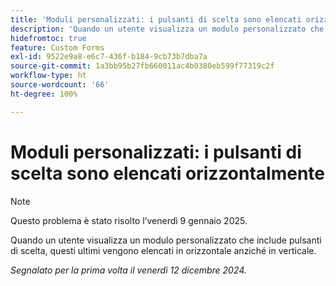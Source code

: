 ```yaml
---
title: 'Moduli personalizzati: i pulsanti di scelta sono elencati orizzontalmente'
description: 'Quando un utente visualizza un modulo personalizzato che include pulsanti di scelta, questi ultimi vengono elencati in orizzontale anziché in verticale. '
hidefromtoc: true
feature: Custom Forms
exl-id: 9522e9a8-e6c7-436f-b184-9cb73b7dba7a
source-git-commit: 1a3bb95b27fb660011ac4b0380eb599f77319c2f
workflow-type: ht
source-wordcount: '66'
ht-degree: 100%

---
```


# Moduli personalizzati: i pulsanti di scelta sono elencati orizzontalmente

>[!NOTE]
>
>Questo problema è stato risolto l’venerdì 9 gennaio 2025.

Quando un utente visualizza un modulo personalizzato che include pulsanti di scelta, questi ultimi vengono elencati in orizzontale anziché in verticale.

_Segnalato per la prima volta il venerdì 12 dicembre 2024._
